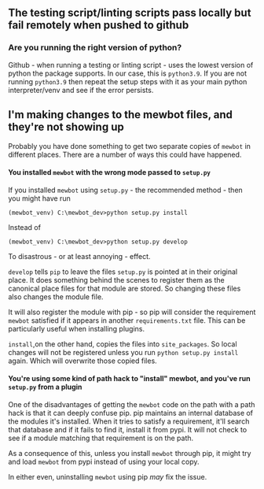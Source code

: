 
## The testing script/linting scripts pass locally but fail remotely when pushed to github

### Are you running the right version of python?

Github - when running a testing or linting script - uses the lowest version of python the package supports.
In our case, this is `python3.9`.
If you are not running `python3.9` then repeat the setup steps with it as your main python interpreter/venv and see if the error persists.

## I'm making changes to the mewbot files, and they're not showing up

Probably you have done something to get two separate copies of `mewbot` in different places.
There are a number of ways this could have happened.

#### You installed `mewbot` with the wrong mode passed to `setup.py`

If you installed `mewbot` using `setup.py` - the recommended method - then you might have run

```shell
(mewbot_venv) C:\mewbot_dev>python setup.py install
```

Instead of

```shell
(mewbot_venv) C:\mewbot_dev>python setup.py develop
```

To disastrous - or at least annoying - effect.

`develop` tells `pip` to leave the files `setup.py` is pointed at in their original place.
It does something behind the scenes to register them as the canonical place files for that module are stored.
So changing these files also changes the module file.

It will also register the module with pip - so pip will consider the requirement `mewbot` satisfied if it appears in another `requirements.txt` file.
This can be particularly useful when installing plugins.

`install`,on the other hand, copies the files into `site_packages`.
So local changes will not be registered unless you run `python setup.py install` again.
Which will overwrite those copied files.

#### You're using some kind of path hack to "install" mewbot, and you've run `setup.py` from a plugin

One of the disadvantages of getting the `mewbot` code on the path with a path hack is that it can deeply confuse pip.
pip maintains an internal database of the modules it's installed.
When it tries to satisfy a requirement, it'll search that database and if it fails to find it, install it from pypi.
It will not check to see if a module matching that requirement is on the path.

As a consequence of this, unless you install `mewbot` through pip, it might try and load `mewbot` from pypi instead of using your local copy.

In either even, uninstalling `mewbot` using pip _may_ fix the issue.